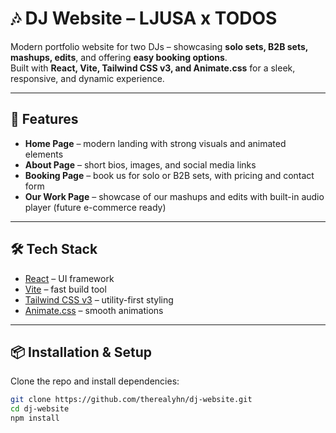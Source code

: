 # 🎶 DJ Website – LJUSA x TODOS

Modern portfolio website for two DJs – showcasing **solo sets, B2B sets, mashups, edits**, and offering **easy booking options**.  
Built with **React, Vite, Tailwind CSS v3, and Animate.css** for a sleek, responsive, and dynamic experience.

---

## 🚀 Features

- **Home Page** – modern landing with strong visuals and animated elements
- **About Page** – short bios, images, and social media links
- **Booking Page** – book us for solo or B2B sets, with pricing and contact form
- **Our Work Page** – showcase of our mashups and edits with built-in audio player (future e-commerce ready)

---

## 🛠️ Tech Stack

- [React](https://react.dev/) – UI framework
- [Vite](https://vitejs.dev/) – fast build tool
- [Tailwind CSS v3](https://tailwindcss.com/) – utility-first styling
- [Animate.css](https://animate.style/) – smooth animations

---

## 📦 Installation & Setup

Clone the repo and install dependencies:

```bash
git clone https://github.com/therealyhn/dj-website.git
cd dj-website
npm install
```
